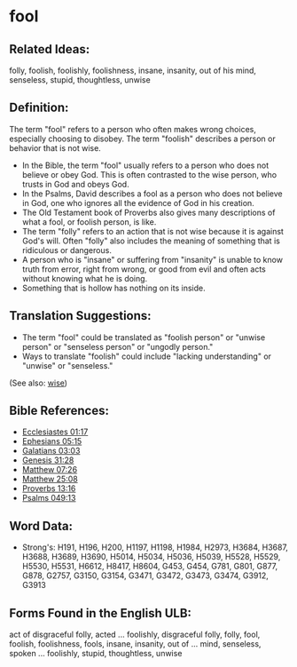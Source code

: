 # fool

## Related Ideas:

folly, foolish, foolishly, foolishness, insane, insanity, out of his mind, senseless, stupid, thoughtless, unwise

## Definition:

The term "fool" refers to a person who often makes wrong choices, especially choosing to disobey. The term "foolish" describes a person or behavior that is not wise.

* In the Bible, the term "fool" usually refers to a person who does not believe or obey God. This is often contrasted to the wise person, who trusts in God and obeys God.
* In the Psalms, David describes a fool as a person who does not believe in God, one who ignores all the evidence of God in his creation.
* The Old Testament book of Proverbs also gives many descriptions of what a fool, or foolish person, is like.
* The term "folly" refers to an action that is not wise because it is against God's will. Often "folly" also includes the meaning of something that is ridiculous or dangerous.
* A person who is "insane" or suffering from "insanity" is unable to know truth from error, right from wrong, or good from evil and often acts without knowing what he is doing.
* Something that is hollow has nothing on its inside.

## Translation Suggestions:

* The term "fool" could be translated as "foolish person" or "unwise person" or "senseless person" or "ungodly person."
* Ways to translate "foolish" could include "lacking understanding" or "unwise" or "senseless."

(See also: [wise](../kt/wise.md))

## Bible References:

* [Ecclesiastes 01:17](rc://en/tn/help/ecc/01/17)
* [Ephesians 05:15](rc://en/tn/help/eph/05/15)
* [Galatians 03:03](rc://en/tn/help/gal/03/03)
* [Genesis 31:28](rc://en/tn/help/gen/31/28)
* [Matthew 07:26](rc://en/tn/help/mat/07/26)
* [Matthew 25:08](rc://en/tn/help/mat/25/08)
* [Proverbs 13:16](rc://en/tn/help/pro/13/16)
* [Psalms 049:13](rc://en/tn/help/psa/049/013)

## Word Data:

* Strong's: H191, H196, H200, H1197, H1198, H1984, H2973, H3684, H3687, H3688, H3689, H3690, H5014, H5034, H5036, H5039, H5528, H5529, H5530, H5531, H6612, H8417, H8604, G453, G454, G781, G801, G877, G878, G2757, G3150, G3154, G3471, G3472, G3473, G3474, G3912, G3913

## Forms Found in the English ULB:

act of disgraceful folly, acted ... foolishly, disgraceful folly, folly, fool, foolish, foolishness, fools, insane, insanity, out of ... mind, senseless, spoken ... foolishly, stupid, thoughtless, unwise
